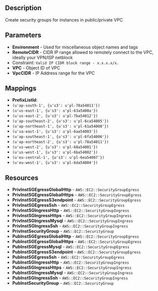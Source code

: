 
## Description

Create security groups for instances in public/private VPC

## Parameters

 * **Environment** - Used for miscellaneous object names and tags
 * **RemoteCIDR** - CIDR IP range allowed to remotely connect to the VPC, ideally your VPN/ISP netblock
  * Constraint: `Valid IP CIDR block range - x.x.x.x/x.`
 * **VPC** - Object ID of VPC
 * **VpcCIDR** - IP Address range for the VPC

## Mappings

 * **PrefixListId**:
  * `(u'ap-south-1', {u's3': u'pl-78a54011'})`
  * `(u'us-east-1', {u's3': u'pl-63a5400a'})`
  * `(u'us-east-2', {u's3': u'pl-7ba54012'})`
  * `(u'ap-southeast-2', {u's3': u'pl-6ca54005'})`
  * `(u'ap-northeast-1', {u's3': u'pl-61a54008'})`
  * `(u'sa-east-1', {u's3': u'pl-6aa54003'})`
  * `(u'ap-southeast-1', {u's3': u'pl-6fa54006'})`
  * `(u'ap-northeast-2', {u's3': u'pl-78a54011'})`
  * `(u'us-west-2', {u's3': u'pl-68a54001'})`
  * `(u'us-west-1', {u's3': u'pl-6ba54002'})`
  * `(u'eu-central-1', {u's3': u'pl-6ea54007'})`
  * `(u'eu-west-1', {u's3': u'pl-6da54004'})`

## Resources

 * **PrivInstSGEgressGlobalHttp** - `AWS::EC2::SecurityGroupEgress`
 * **PrivInstSGEgressGlobalHttps** - `AWS::EC2::SecurityGroupEgress`
 * **PrivInstSGEgressS3endpoint** - `AWS::EC2::SecurityGroupEgress`
 * **PrivInstSGEgressSsh** - `AWS::EC2::SecurityGroupEgress`
 * **PrivInstSGIngressHttp** - `AWS::EC2::SecurityGroupIngress`
 * **PrivInstSGIngressHttps** - `AWS::EC2::SecurityGroupIngress`
 * **PrivInstSGIngressMysql** - `AWS::EC2::SecurityGroupIngress`
 * **PrivInstSGIngressSsh** - `AWS::EC2::SecurityGroupIngress`
 * **PrivInstSecurityGroup** - `AWS::EC2::SecurityGroup`
 * **PubInstSGEgressGlobalHttp** - `AWS::EC2::SecurityGroupEgress`
 * **PubInstSGEgressGlobalHttps** - `AWS::EC2::SecurityGroupEgress`
 * **PubInstSGEgressMysql** - `AWS::EC2::SecurityGroupEgress`
 * **PubInstSGEgressS3endpoint** - `AWS::EC2::SecurityGroupEgress`
 * **PubInstSGEgressSsh** - `AWS::EC2::SecurityGroupEgress`
 * **PubInstSGIngressHttp** - `AWS::EC2::SecurityGroupIngress`
 * **PubInstSGIngressHttps** - `AWS::EC2::SecurityGroupIngress`
 * **PubInstSGIngressMysql** - `AWS::EC2::SecurityGroupIngress`
 * **PubInstSGIngressSsh** - `AWS::EC2::SecurityGroupIngress`
 * **PubInstSecurityGroup** - `AWS::EC2::SecurityGroup`

